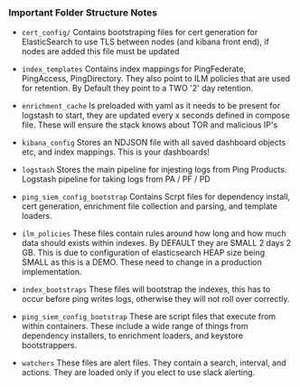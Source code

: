 ### Important Folder Structure Notes
- `cert_config/` Contains bootstraping files for cert generation for ElasticSearch to use TLS between nodes (and kibana front end), if nodes are added this file must be updated

- `index_templates` Contains index mappings for PingFederate, PingAccess, PingDirectory. They also point to ILM policies that are used for retention. By Default they point to a TWO '2' day retention. 

- `enrichment_cache` Is preloaded with yaml as it needs to be present for logstash to start, they are updated every x seconds defined in compose file. These will ensure the stack knows about TOR and malicious IP's

- `kibana_config` Stores an NDJSON file with all saved dashboard objects etc, and index mappings. This is your dashboards!

- `logstash` Stores the main pipeline for injesting logs from Ping Products. Logstash pipeline for taking logs from PA / PF / PD

- `ping_siem_config_bootstrap` Contains Scrpt files for dependency install, cert generation, enrichment file collection and parsing, and template loaders.

- `ilm_policies` These files contain rules around how long and how much data should exists within indexes. By DEFAULT they are SMALL 2 days 2 GB. This is due to configuration of elasticsearch HEAP size being SMALL as this is a DEMO. These need to change in a production implementation.

- `index_bootstraps` These files will bootstrap the indexes, this has to occur before ping writes logs, otherwise they will not roll over correctly.

- `ping_siem_config_bootstrap` These are script files that execute from within containers. These include a wide range of things from dependency installers, to enrichment loaders, and keystore bootstrappers.

- `watchers` These files are alert files. They contain a search, interval, and actions. They are loaded only if you elect to use slack alerting.